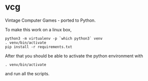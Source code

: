 # vcg
Vintage Computer Games - ported to Python.

To make this work on a linux box,

```
python3 -m virtualenv -p `which python3` venv
. venv/bin/activate
pip install -r requirements.txt
```

After that you should be able to activate the python environment
with
```
. venv/bin/activate
```
and run all the scripts.

